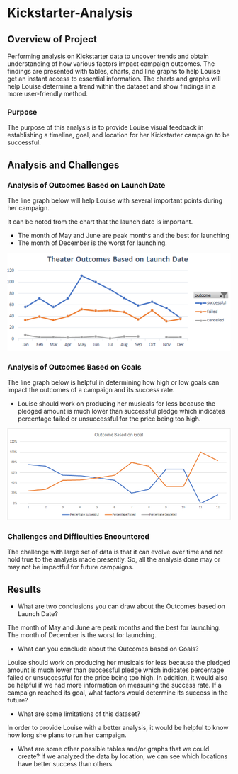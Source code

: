 # Kickstarter-Analysis

## Overview of Project

Performing analysis on Kickstarter data to uncover trends and obtain understanding of how various factors impact campaign outcomes. The findings are presented with tables, charts, and line graphs to help Louise get an instant access to essential information. The charts and graphs will help Louise determine a trend within the dataset and show findings in a more user-friendly method. 

### Purpose

The purpose of this analysis is to provide Louise visual feedback in establishing a timeline, goal, and location for her Kickstarter campaign to be successful. 

## Analysis and Challenges

### Analysis of Outcomes Based on Launch Date

The line graph below will help Louise with several important points during her campaign. 

It can be noted from the chart that the launch date is important.
-	The month of May and June are peak months and the best for launching
-	The month of December is the worst for launching. 

![](Theater_Outcomes_vs_Launch.png)



### Analysis of Outcomes Based on Goals

The line graph below is helpful in determining how high or low goals can impact the outcomes of a campaign and its success rate. 

-	Louise should work on producing her musicals for less because the pledged amount is much lower than successful pledge which indicates percentage failed or unsuccessful for the price being too high. 

![](Outcomes_vs_Goals.png)

### Challenges and Difficulties Encountered

The challenge with large set of data is that it can evolve over time and not hold true to the analysis made presently. So, all the analysis done may or may not be impactful for future campaigns. 

## Results

- What are two conclusions you can draw about the Outcomes based on Launch Date?

The month of May and June are peak months and the best for launching.
The month of December is the worst for launching. 


- What can you conclude about the Outcomes based on Goals?

Louise should work on producing her musicals for less because the pledged amount is much lower than successful pledge which indicates percentage failed or unsuccessful for the price being too high. In addition, it would also be helpful if we had more information on measuring the success rate. If a campaign reached its goal, what factors would determine its success in the future? 

- What are some limitations of this dataset?

In order to provide Louise with a better analysis, it would be helpful to know how long she plans to run her campaign. 

- What are some other possible tables and/or graphs that we could create?
If we analyzed the data by location, we can see which locations have better success than others. 
